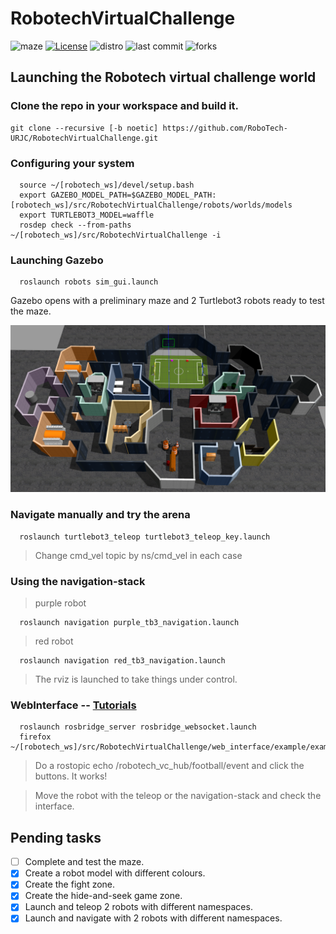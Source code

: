 # RobotechVirtualChallenge

![maze](resources/header_social_media.png)
[![License](https://img.shields.io/badge/License-Apache%202.0-blue.svg)](https://opensource.org/licenses/Apache-2.0)
![distro](https://img.shields.io/badge/ROS-noetic-purple)
![last commit](https://img.shields.io/github/last-commit/RoboTech-URJC/RobotechVirtualChallenge)
![forks](https://img.shields.io/github/forks/RoboTech-URJC/RobotechVirtualChallenge?style=social)

## Launching the Robotech virtual challenge world

### Clone the repo in your workspace and build it.
```console
git clone --recursive [-b noetic] https://github.com/RoboTech-URJC/RobotechVirtualChallenge.git
```


### Configuring your system
```console
  source ~/[robotech_ws]/devel/setup.bash
  export GAZEBO_MODEL_PATH=$GAZEBO_MODEL_PATH:[robotech_ws]/src/RobotechVirtualChallenge/robots/worlds/models
  export TURTLEBOT3_MODEL=waffle
  rosdep check --from-paths ~/[robotech_ws]/src/RobotechVirtualChallenge -i
```
### Launching Gazebo
```console
  roslaunch robots sim_gui.launch
```

<!--* **NOTE:** Set environment variable *TURTLEBOT3_MODEL*. For ejample: ``export TURTLEBOT3_MODEL=burger``. Doesn't matter what type of tb3
you set becasue this value is overwriten from launcher file.-->

Gazebo opens with a preliminary maze and 2 Turtlebot3 robots ready to test the maze.

![maze](resources/final_maze.png)


### Navigate manually and try the arena
```console
  roslaunch turtlebot3_teleop turtlebot3_teleop_key.launch
```
> Change cmd_vel topic by ns/cmd_vel in each case


### Using the navigation-stack
> purple robot
```console
  roslaunch navigation purple_tb3_navigation.launch
```
> red robot
```console
  roslaunch navigation red_tb3_navigation.launch
```
> The rviz is launched to take things under control.

### WebInterface -- [Tutorials](http://wiki.ros.org/roslibjs/Tutorials)
```console
  roslaunch rosbridge_server rosbridge_websocket.launch
  firefox  ~/[robotech_ws]/src/RobotechVirtualChallenge/web_interface/example/example.html
```
> Do a rostopic echo /robotech_vc_hub/football/event and click the buttons. It works!

> Move the robot with the teleop or the navigation-stack and check the interface.

## Pending tasks

- [ ] Complete and test the maze.
- [x] Create a robot model with different colours.
- [x] Create the fight zone.
- [x] Create the hide-and-seek game zone.
- [x] Launch and teleop 2 robots with different namespaces.
- [x] Launch and navigate with 2 robots with different namespaces.
